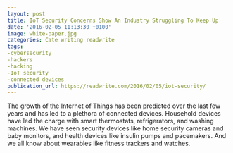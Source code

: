 ```yaml
---
layout: post
title: IoT Security Concerns Show An Industry Struggling To Keep Up
date: '2016-02-05 11:13:30 +0100'
image: white-paper.jpg
categories: Cate writing readwrite
tags:
-cybersecurity
-hackers
-hacking
-IoT security
-connected devices
publication_url: https://readwrite.com/2016/02/05/iot-security/
---
```

The growth of the Internet of Things  has been predicted over the last few years and has led to a plethora of connected devices. Household devices have led the charge with smart thermostats, refrigerators, and washing machines. We have seen security devices like home security cameras and baby monitors, and health devices like insulin pumps and pacemakers. And we all know about wearables like fitness trackers and watches.
